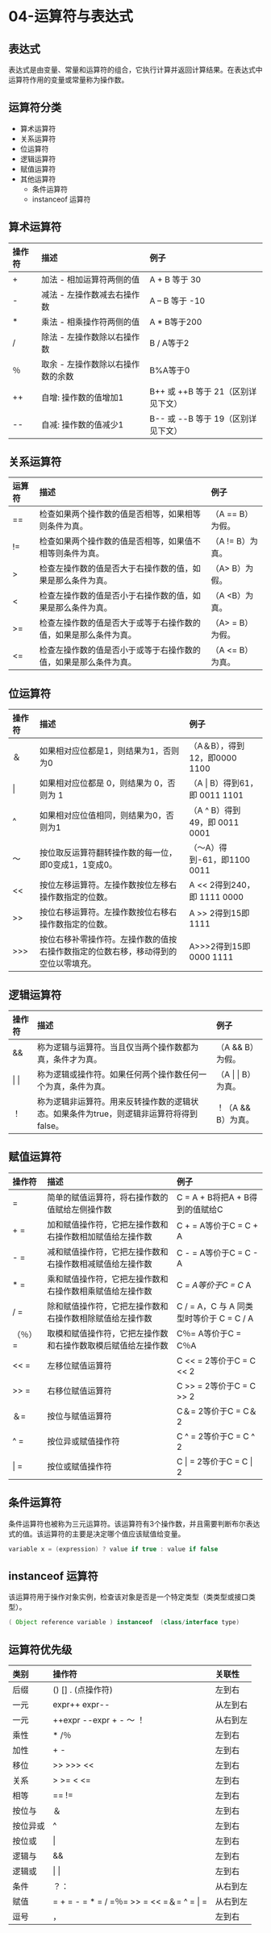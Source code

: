 # 04-运算符与表达式

## 表达式

表达式是由变量、常量和运算符的组合，它执行计算并返回计算结果。在表达式中运算符作用的变量或常量称为操作数。

## 运算符分类

* 算术运算符
* 关系运算符
* 位运算符
* 逻辑运算符
* 赋值运算符
* 其他运算符
  * 条件运算符
  * instanceof 运算符

## 算术运算符

| 操作符 | 描述 | 例子 |
| :--- | :--- | :--- |
| + | 加法 - 相加运算符两侧的值 | A + B 等于 30 |
| - | 减法 - 左操作数减去右操作数 | A – B 等于 -10 |
| \* | 乘法 - 相乘操作符两侧的值 | A \* B等于200 |
| / | 除法 - 左操作数除以右操作数 | B / A等于2 |
| ％ | 取余 - 左操作数除以右操作数的余数 | B%A等于0 |
| ++ | 自增: 操作数的值增加1 | B++ 或 ++B 等于 21（区别详见下文） |
| -- | 自减: 操作数的值减少1 | B-- 或 --B 等于 19（区别详见下文） |

## 关系运算符

| 运算符 | 描述 | 例子 |
| :--- | :--- | :--- |
| == | 检查如果两个操作数的值是否相等，如果相等则条件为真。 | （A == B）为假。 |
| != | 检查如果两个操作数的值是否相等，如果值不相等则条件为真。 | （A != B）为真。 |
| &gt; | 检查左操作数的值是否大于右操作数的值，如果是那么条件为真。 | （A&gt; B）为假。 |
| &lt; | 检查左操作数的值是否小于右操作数的值，如果是那么条件为真。 | （A &lt;B）为真。 |
| &gt;= | 检查左操作数的值是否大于或等于右操作数的值，如果是那么条件为真。 | （A&gt; = B）为假。 |
| &lt;= | 检查左操作数的值是否小于或等于右操作数的值，如果是那么条件为真。 | （A &lt;= B）为真。 |

## 位运算符

| 操作符 | 描述 | 例子 |
| :--- | :--- | :--- |
| ＆ | 如果相对应位都是1，则结果为1，否则为0 | （A＆B），得到12，即0000 1100 |
| \| | 如果相对应位都是 0，则结果为 0，否则为 1 | （A \| B）得到61，即 0011 1101 |
| ^ | 如果相对应位值相同，则结果为0，否则为1 | （A ^ B）得到49，即 0011 0001 |
| 〜 | 按位取反运算符翻转操作数的每一位，即0变成1，1变成0。 | （〜A）得到-61，即1100 0011 |
| &lt;&lt; | 按位左移运算符。左操作数按位左移右操作数指定的位数。 | A &lt;&lt; 2得到240，即 1111 0000 |
| &gt;&gt; | 按位右移运算符。左操作数按位右移右操作数指定的位数。 | A &gt;&gt; 2得到15即 1111 |
| &gt;&gt;&gt; | 按位右移补零操作符。左操作数的值按右操作数指定的位数右移，移动得到的空位以零填充。 | A&gt;&gt;&gt;2得到15即0000 1111 |

## 逻辑运算符

| 操作符 | 描述 | 例子 |
| :--- | :--- | :--- |
| && | 称为逻辑与运算符。当且仅当两个操作数都为真，条件才为真。 | （A && B）为假。 |
| \| \| | 称为逻辑或操作符。如果任何两个操作数任何一个为真，条件为真。 | （A \| \| B）为真。 |
| ！ | 称为逻辑非运算符。用来反转操作数的逻辑状态。如果条件为true，则逻辑非运算符将得到false。 | ！（A && B）为真。 |

## 赋值运算符

| 操作符 | 描述 | 例子 |
| :--- | :--- | :--- |
| = | 简单的赋值运算符，将右操作数的值赋给左侧操作数 | C = A + B将把A + B得到的值赋给C |
| + = | 加和赋值操作符，它把左操作数和右操作数相加赋值给左操作数 | C + = A等价于C = C + A |
| - = | 减和赋值操作符，它把左操作数和右操作数相减赋值给左操作数 | C - = A等价于C = C - A |
| \* = | 乘和赋值操作符，它把左操作数和右操作数相乘赋值给左操作数 | C  _= A等价于C = C_  A |
| / = | 除和赋值操作符，它把左操作数和右操作数相除赋值给左操作数 | C / = A，C 与 A 同类型时等价于 C = C / A |
| （％）= | 取模和赋值操作符，它把左操作数和右操作数取模后赋值给左操作数 | C％= A等价于C = C％A |
| &lt;&lt; = | 左移位赋值运算符 | C &lt;&lt; = 2等价于C = C &lt;&lt; 2 |
| &gt;&gt; = | 右移位赋值运算符 | C &gt;&gt; = 2等价于C = C &gt;&gt; 2 |
| ＆= | 按位与赋值运算符 | C＆= 2等价于C = C＆2 |
| ^ = | 按位异或赋值操作符 | C ^ = 2等价于C = C ^ 2 |
| \| = | 按位或赋值操作符 | C \| = 2等价于C = C \| 2 |

## 条件运算符

条件运算符也被称为三元运算符。该运算符有3个操作数，并且需要判断布尔表达式的值。该运算符的主要是决定哪个值应该赋值给变量。

```java
variable x = (expression) ? value if true : value if false
```

## instanceof 运算符

该运算符用于操作对象实例，检查该对象是否是一个特定类型（类类型或接口类型）。

```java
( Object reference variable ) instanceof  (class/interface type)
```

## 运算符优先级

| 类别 | 操作符 | 关联性 |
| :--- | :--- | :--- |
| 后缀 | \(\) \[\] . \(点操作符\) | 左到右 |
| 一元 | expr++ expr-- | 从左到右 |
| 一元 | ++expr --expr + - ～ ！ | 从右到左 |
| 乘性 | \* /％ | 左到右 |
| 加性 | + - | 左到右 |
| 移位 | &gt;&gt; &gt;&gt;&gt;  &lt;&lt; | 左到右 |
| 关系 | &gt; &gt;= &lt; &lt;= | 左到右 |
| 相等 | == != | 左到右 |
| 按位与 | ＆ | 左到右 |
| 按位异或 | ^ | 左到右 |
| 按位或 | \| | 左到右 |
| 逻辑与 | && | 左到右 |
| 逻辑或 | \| \| | 左到右 |
| 条件 | ？： | 从右到左 |
| 赋值 | = + = - = \* = / =％= &gt;&gt; = &lt;&lt; =＆= ^ = \| = | 从右到左 |
| 逗号 | ， | 左到右 |

